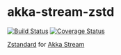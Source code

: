 # akka-stream-zstd
[![Build Status](https://travis-ci.com/nwtgck/akka-stream-zstd.svg?branch=develop)](https://travis-ci.com/nwtgck/akka-stream-zstd) [![Coverage Status](https://coveralls.io/repos/github/nwtgck/akka-stream-zstd/badge.svg?branch=develop)](https://coveralls.io/github/nwtgck/akka-stream-zstd?branch=develop) 

[Zstandard](https://facebook.github.io/zstd/) for [Akka Stream](https://doc.akka.io/docs/akka/2.5.5/scala/stream/index.html)